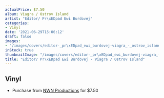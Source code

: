 ```yaml
---
actualPrice: $7.50
album: Viagra / Ostrov Island
artist: "Editor/ Pr\xEDpad Ewi Burdovej"
categories:
- Vinyl
date: '2021-06-29T15:06:12'
draft: false
images:
- "/images/covers/editor-_pr\xEDpad_ewi_burdovej-viagra_-_ostrov_island.jpg"
inStock: true
thumbnailImage: "/images/covers/editor-_pr\xEDpad_ewi_burdovej-viagra_-_ostrov_island-thumb.jpg"
title: "Editor/ Pr\xEDpad Ewi Burdovej - Viagra / Ostrov Island"
---
```


## Vinyl
* Purchase from [NWN Productions](http://shop.nwnprod.com/index.php?route=product/product&path=76&product_id=287&sort=pd.name&order=ASC) for $7.50
